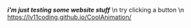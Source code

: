***i'm just testing some website stuff*** \n
try clicking a button \n
https://lv11coding.github.io/CoolAnimation/
